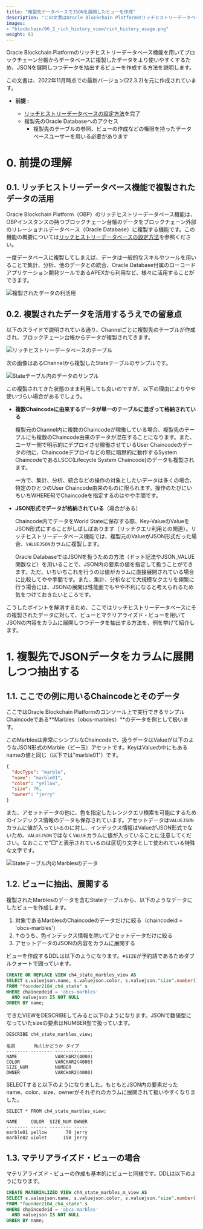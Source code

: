 ```yaml
---
title: "複製先データベースでJSONを展開したビューを作成"
description: "この文書はOracle Blockchain Platformのリッチヒストリーデータベース機能を用いてブロックチェーン台帳からデータベースに複製したデータをより使いやすくするため、JSONを展開しつつデータを抽出するビューを作成する方法を説明します。"
images:
- "blockchain/06_2_rich_history_view/rich_history_usage.png"
weight: 61
---
```


Oracle Blockchain Platformのリッチヒストリーデータベース機能を用いてブロックチェーン台帳からデータベースに複製したデータをより使いやすくするため、JSONを展開しつつデータを抽出するビューを作成する方法を説明します。

この文書は、2022年11月時点での最新バージョン(22.3.2)を元に作成されています。

- **前提 :**

  - [リッチヒストリーデータベースの設定方法](../06_1_rich_history/)を完了
  - 複製先のOracle Databaseへのアクセス
      - 複製先のテーブルの参照、ビューの作成などの権限を持ったデータベースユーザーを用いる必要があります

# 0. 前提の理解

## 0.1. リッチヒストリーデータベース機能で複製されたデータの活用

Oracle Blockchain Platform（OBP）のリッチヒストリーデータベース機能は、OBPインスタンスの持つブロックチェーン台帳のデータをブロックチェーン外部のリレーショナルデータベース（Oracle Database）に複製する機能です。この機能の概要については[リッチヒストリーデータベースの設定方法](../06_1_rich_history/)を参照ください。

一度データベースに複製してしまえば、データは一般的なスキルやツールを用いることで集計、分析、他のデータとの統合、Oracle Database付属のローコードアプリケーション開発ツールであるAPEXから利用など、様々に活用することができます。

![複製されたデータの利活用](rich_history_usage.png)

## 0.2. 複製されたデータを活用するうえでの留意点

以下のスライドで説明されている通り、Channelごとに複製先のテーブルが作成され、ブロックチェーン台帳からデータが複製されてきます。

![リッチヒストリーデータベースのテーブル](../06_1_rich_history/rich_history_tables.png)

次の画像はあるChannelから複製したStateテーブルのサンプルです。

![Stateテーブル内のデータのサンプル](state_data_sample.png)

この複製されてきた状態のまま利用しても良いのですが、以下の理由によりやや使いづらい場合があるでしょう。

+ **複数Chaincodeに由来するデータが単一のテーブルに混ざって格納されている**
    
    複製元のChannel内に複数のChaincodeが稼働している場合、複製先のテーブルにも複数のChaincode由来のデータが混在することになります。また、ユーザー側で明示的にデプロイさせ稼働させているUser Chaincodeのデータの他に、Chaincodeデプロイなどの際に暗黙的に動作するSystem ChaincodeであるLSCC(Lifecycle System Chaincode)のデータも複製されます。

    一方で、集計、分析、統合などの操作の対象としたいデータは多くの場合、特定のひとつのUser Chaincode由来のものに限られます。操作のたびにいちいちWHERE句でChaincodeを指定するのはやや手間です。

+ **JSON形式でデータが格納されている**（場合がある）
    
    Chaincode内でデータをWorld Stateに保存する際、Key-ValueのValueをJSON形式にすることがしばしばあります（リッチクエリ利用との関連）。リッチヒストリーデータベース機能では、複製元のValueがJSON形式だった場合、`VALUEJSON`カラムに複製します。

    Oracle DatabaseではJSONを扱うための方法（ドット記法やJSON_VALUE関数など）を用いることで、JSON内の要素の値を指定して扱うことができます。ただ、いちいちこれを行うのは値がカラムに直接展開されている場合に比較してやや手間です。また、集計、分析などで大規模なクエリを頻繁に行う場合には、JSONの展開は性能面でもやや不利になると考えられるため気をつけておきたいところです。

こうしたポイントを解消するため、ここではリッチヒストリーデータベースにその複製されたデータに対して、ビューとマテリアライズド・ビューを用いてJSONの内容をカラムに展開しつつデータを抽出する方法を、例を挙げて紹介します。

# 1. 複製先でJSONデータをカラムに展開しつつ抽出する

## 1.1. ここでの例に用いるChaincodeとそのデータ

ここではOracle Blockchain Platformのコンソール上で実行できるサンプルChaincodeである**Marbles（obcs-marbles）**のデータを例として扱います。

このMarblesは非常にシンプルなChaincodeで、扱うデータはValueが以下のようなJSON形式のMarble（ビー玉）アセットです。KeyはValueの中にもあるnameの値と同じ（以下では"marble01"）です。

```json
{
  "docType": "marble",
  "name": "marble01",
  "color": "yellow",
  "size": 70,
  "owner": "jerry"
}
```

また、アセットデータの他に、色を指定したレンジクエリ検索を可能にするためのインデックス情報のデータも保存されています。アセットデータは`VALUEJSON`カラムに値が入っているのに対し、インデックス情報はValueがJSON形式でないため、`VALUEJSON`ではなく`VALUE`カラムに値が入っていることに注意してください。なおここで"□"と表示されているのは区切り文字として使われている特殊な文字です。

![Stateテーブル内のMarblesのデータ](state_data_marbles.png)

## 1.2. ビューに抽出、展開する

複製されたMarblesのデータを含むStateテーブルから、以下のようなデータにしたビューを作成します。

1. 対象であるMarblesのChaincodeのデータだけに絞る（chaincodeid = 'obcs-marbles'）
2. ↑のうち、色インデックス情報を除いてアセットデータだけに絞る
3. アセットデータのJSONの内容をカラムに展開する

ビューを作成するDDLは以下のようになります。※`SIZE`が予約語であるためダブルクォートで囲っています。

```sql
CREATE OR REPLACE VIEW ch4_state_marbles_view AS
SELECT s.valuejson.name, s.valuejson.color, s.valuejson."size".number() AS size_num, s.valuejson.owner
FROM "founder2104_ch4_state" s
WHERE chaincodeid = 'obcs-marbles'
  AND valuejson IS NOT NULL
ORDER BY name;
```

できたVIEWをDESCRIBEしてみると以下のようになります。JSONで数値型になっていたsizeの要素はNUMBER型で扱っています。

```
DESCRIBE ch4_state_marbles_view;

名前       Nullかどうか タイプ            
-------- -------- -------------- 
NAME              VARCHAR2(4000) 
COLOR             VARCHAR2(4000) 
SIZE_NUM          NUMBER         
OWNER             VARCHAR2(4000) 
```

SELECTすると以下のようになりました。もともとJSON内の要素だったname、color、size、ownerがそれぞれのカラムに展開されて扱いやすくなりました。

```
SELECT * FROM ch4_state_marbles_view;

NAME     COLOR  SIZE_NUM OWNER 
-------- ------ -------- ----- 
marble01 yellow       70 jerry 
marble02 violet      150 jerry 
```

## 1.3. マテリアライズド・ビューの場合

マテリアライズド・ビューの作成も基本的にビューと同様です。DDLは以下のようになります。

```sql
CREATE MATERIALIZED VIEW ch4_state_marbles_m_view AS
SELECT s.valuejson.name, s.valuejson.color, s.valuejson."size".number() AS size_num, s.valuejson.owner
FROM "founder2104_ch4_state" s
WHERE chaincodeid = 'obcs-marbles'
  AND valuejson IS NOT NULL
ORDER BY name;
```